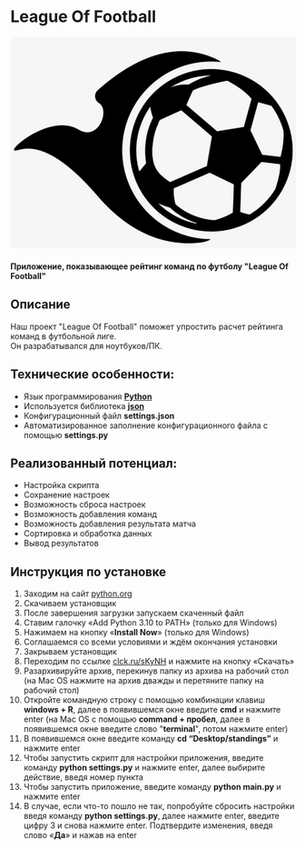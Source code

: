 # League Of Football

<img src="logo.png" alt="">

#### Приложение, показывающее рейтинг команд по футболу "League Of Football"

## Описание

Наш проект "League Of Football" поможет упростить расчет рейтинга команд в футбольной лиге.<br>
Он разрабатывался для ноутбуков/ПК.<br>


## Технические особенности:
- Язык программирования [**Python**](https://python.org/)
- Используется библиотека [**json**](https://pypi.org/project/jsonlib/)
- Конфигурационный файл **settings.json**
- Автоматизированное заполнение конфигурационного файла с помощью **settings.py**

## Реализованный потенциал:
- Настройка скрипта
- Сохранение настроек
- Возможность сброса настроек
- Возможность добавления команд
- Возможность добавления результата матча
- Сортировка и обработка данных
- Вывод результатов

## Инструкция по установке
1. Заходим на сайт [python.org](https://python.org)
2. Скачиваем установщик
3. После завершения загрузки запускаем скаченный файл
4. Ставим галочку «Add Python 3.10 to PATH» (только для Windows)
5. Нажимаем на кнопку «**Install Now**» (только для Windows)
6. Соглашаемся со всеми условиями и ждём окончания установки
7. Закрываем установщик
8. Переходим по ссылке [clck.ru/sKyNH](https://clck.ru/sKyNH) и нажмите на кнопку «Скачать»
9. Разархивируйте архив, перекинув папку из архива на рабочий стол (на Mac OS нажмите на архив дважды и перетяните папку на рабочий стол)
10. Откройте командную строку с помощью комбинации клавиш **windows + R**, далее в появившемся окне введите **cmd** и нажмите enter (на Mac OS с помощью **command + пробел**, далее в появившемся окне введите слово "**terminal**", потом нажмите enter)
11. В появившемся окне введите команду **cd “Desktop/standings”** и нажмите enter
12. Чтобы запустить скрипт для настройки приложения, введите команду **python settings.py** и нажмите enter, далее выбирите действие, введя номер пункта
13. Чтобы запустить приложение, введите команду **python main.py** и нажмите enter
14. В случае, если что-то пошло не так, попробуйте сбросить настройки введя команду **python settings.py**, далее нажмите enter, введите цифру 3 и снова нажмите enter. Подтвердите изменения, введя слово «**Да**» и нажав на enter